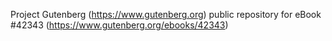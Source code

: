 Project Gutenberg (https://www.gutenberg.org) public repository for eBook #42343 (https://www.gutenberg.org/ebooks/42343)
